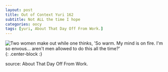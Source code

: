```yaml
---
layout: post
title: Out of Context Yuri 162
subtitle: Not ALL the time I hope
categories: oocy
tags: [yuri, About That Day Off From Work.]
---
```



![Two women make out while one thinks, 'So warm. My mind is on fire. I'm so envous... aren't men allowed to do this all the time?'](https://imgur.com/Jmj0fS8.png){: .center-block :}



source: About That Day Off From Work.